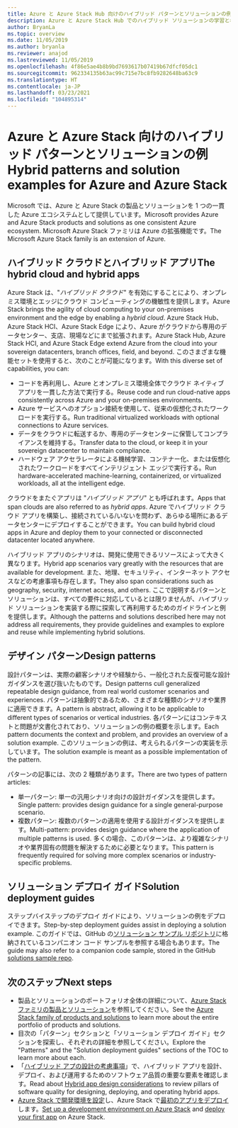 ```yaml
---
title: Azure と Azure Stack Hub 向けのハイブリッド パターンとソリューションの例
description: Azure と Azure Stack Hub でのハイブリッド ソリューションの学習と構築のためのハイブリッド パターンとソリューションの例の概要。
author: BryanLa
ms.topic: overview
ms.date: 11/05/2019
ms.author: bryanla
ms.reviewer: anajod
ms.lastreviewed: 11/05/2019
ms.openlocfilehash: 4f86e5ae4b8b9bd7693617b07419b67dfcf05dc1
ms.sourcegitcommit: 962334135b63ac99c715e7bc8fb9282648ba63c9
ms.translationtype: HT
ms.contentlocale: ja-JP
ms.lasthandoff: 03/23/2021
ms.locfileid: "104895314"
---
```

# <a name="hybrid-patterns-and-solution-examples-for-azure-and-azure-stack"></a><span data-ttu-id="1bf9a-103">Azure と Azure Stack 向けのハイブリッド パターンとソリューションの例</span><span class="sxs-lookup"><span data-stu-id="1bf9a-103">Hybrid patterns and solution examples for Azure and Azure Stack</span></span>

<span data-ttu-id="1bf9a-104">Microsoft では、Azure と Azure Stack の製品とソリューションを 1 つの一貫した Azure エコシステムとして提供しています。</span><span class="sxs-lookup"><span data-stu-id="1bf9a-104">Microsoft provides Azure and Azure Stack products and solutions as one consistent Azure ecosystem.</span></span> <span data-ttu-id="1bf9a-105">Microsoft Azure Stack ファミリは Azure の拡張機能です。</span><span class="sxs-lookup"><span data-stu-id="1bf9a-105">The Microsoft Azure Stack family is an extension of Azure.</span></span>

## <a name="the-hybrid-cloud-and-hybrid-apps"></a><span data-ttu-id="1bf9a-106">ハイブリッド クラウドとハイブリッド アプリ</span><span class="sxs-lookup"><span data-stu-id="1bf9a-106">The hybrid cloud and hybrid apps</span></span>

<span data-ttu-id="1bf9a-107">Azure Stack は、"*ハイブリッド クラウド*" を有効にすることにより、オンプレミス環境とエッジにクラウド コンピューティングの機敏性を提供します。</span><span class="sxs-lookup"><span data-stu-id="1bf9a-107">Azure Stack brings the agility of cloud computing to your on-premises environment and the edge by enabling a *hybrid cloud*.</span></span> <span data-ttu-id="1bf9a-108">Azure Stack Hub、Azure Stack HCI、Azure Stack Edge により、Azure がクラウドから専用のデータセンター、支店、現場などにまで拡張されます。</span><span class="sxs-lookup"><span data-stu-id="1bf9a-108">Azure Stack Hub, Azure Stack HCI, and Azure Stack Edge extend Azure from the cloud into your sovereign datacenters, branch offices, field, and beyond.</span></span> <span data-ttu-id="1bf9a-109">このさまざまな機能セットを使用すると、次のことが可能になります。</span><span class="sxs-lookup"><span data-stu-id="1bf9a-109">With this diverse set of capabilities, you can:</span></span>

- <span data-ttu-id="1bf9a-110">コードを再利用し、Azure とオンプレミス環境全体でクラウド ネイティブ アプリを一貫した方法で実行する。</span><span class="sxs-lookup"><span data-stu-id="1bf9a-110">Reuse code and run cloud-native apps consistently across Azure and your on-premises environments.</span></span>
- <span data-ttu-id="1bf9a-111">Azure サービスへのオプション接続を使用して、従来の仮想化されたワークロードを実行する。</span><span class="sxs-lookup"><span data-stu-id="1bf9a-111">Run traditional virtualized workloads with optional connections to Azure services.</span></span>
- <span data-ttu-id="1bf9a-112">データをクラウドに転送するか、専用のデータセンターに保管してコンプライアンスを維持する。</span><span class="sxs-lookup"><span data-stu-id="1bf9a-112">Transfer data to the cloud, or keep it in your sovereign datacenter to maintain compliance.</span></span>
- <span data-ttu-id="1bf9a-113">ハードウェア アクセラレータによる機械学習、コンテナー化、または仮想化されたワークロードをすべてインテリジェント エッジで実行する。</span><span class="sxs-lookup"><span data-stu-id="1bf9a-113">Run hardware-accelerated machine-learning, containerized, or virtualized workloads, all at the intelligent edge.</span></span>

<span data-ttu-id="1bf9a-114">クラウドをまたぐアプリは "*ハイブリッド アプリ*" とも呼ばれます。</span><span class="sxs-lookup"><span data-stu-id="1bf9a-114">Apps that span clouds are also referred to as *hybrid apps*.</span></span> <span data-ttu-id="1bf9a-115">Azure でハイブリッド クラウド アプリを構築し、接続されている/いないを問わず、あらゆる場所にあるデータセンターにデプロイすることができます。</span><span class="sxs-lookup"><span data-stu-id="1bf9a-115">You can build hybrid cloud apps in Azure and deploy them to your connected or disconnected datacenter located anywhere.</span></span>

<span data-ttu-id="1bf9a-116">ハイブリッド アプリのシナリオは、開発に使用できるリソースによって大きく異なります。</span><span class="sxs-lookup"><span data-stu-id="1bf9a-116">Hybrid app scenarios vary greatly with the resources that are available for development.</span></span> <span data-ttu-id="1bf9a-117">また、地理、セキュリティ、インターネット アクセスなどの考慮事項も存在します。</span><span class="sxs-lookup"><span data-stu-id="1bf9a-117">They also span considerations such as geography, security, internet access, and others.</span></span> <span data-ttu-id="1bf9a-118">ここで説明するパターンとソリューションは、すべての要件に対応しているとは限りませんが、ハイブリッド ソリューションを実装する際に探索して再利用するためのガイドラインと例を提供します。</span><span class="sxs-lookup"><span data-stu-id="1bf9a-118">Although the patterns and solutions described here may not address all requirements, they provide guidelines and examples to explore and reuse while implementing hybrid solutions.</span></span>

## <a name="design-patterns"></a><span data-ttu-id="1bf9a-119">デザイン パターン</span><span class="sxs-lookup"><span data-stu-id="1bf9a-119">Design patterns</span></span>

<span data-ttu-id="1bf9a-120">設計パターンは、実際の顧客シナリオや経験から、一般化された反復可能な設計ガイダンスを選び抜いたものです。</span><span class="sxs-lookup"><span data-stu-id="1bf9a-120">Design patterns cull generalized repeatable design guidance, from real world customer scenarios and experiences.</span></span> <span data-ttu-id="1bf9a-121">パターンは抽象的であるため、さまざまな種類のシナリオや業界に適用できます。</span><span class="sxs-lookup"><span data-stu-id="1bf9a-121">A pattern is abstract, allowing it to be applicable to different types of scenarios or vertical industries.</span></span> <span data-ttu-id="1bf9a-122">各パターンにはコンテキストと問題が文書化されており、ソリューションの例の概要を示します。</span><span class="sxs-lookup"><span data-stu-id="1bf9a-122">Each pattern documents the context and problem, and provides an overview of a solution example.</span></span> <span data-ttu-id="1bf9a-123">このソリューションの例は、考えられるパターンの実装を示しています。</span><span class="sxs-lookup"><span data-stu-id="1bf9a-123">The solution example is meant as a possible implementation of the pattern.</span></span>

<span data-ttu-id="1bf9a-124">パターンの記事には、次の 2 種類があります。</span><span class="sxs-lookup"><span data-stu-id="1bf9a-124">There are two types of pattern articles:</span></span>

- <span data-ttu-id="1bf9a-125">単一パターン: 単一の汎用シナリオ向けの設計ガイダンスを提供します。</span><span class="sxs-lookup"><span data-stu-id="1bf9a-125">Single pattern: provides design guidance for a single general-purpose scenario.</span></span>
- <span data-ttu-id="1bf9a-126">複数パターン: 複数のパターンの適用を使用する設計ガイダンスを提供します。</span><span class="sxs-lookup"><span data-stu-id="1bf9a-126">Multi-pattern: provides design guidance where the application of multiple patterns is used.</span></span> <span data-ttu-id="1bf9a-127">多くの場合、このパターンは、より複雑なシナリオや業界固有の問題を解決するために必要となります。</span><span class="sxs-lookup"><span data-stu-id="1bf9a-127">This pattern is frequently required for solving more complex scenarios or industry-specific problems.</span></span>

## <a name="solution-deployment-guides"></a><span data-ttu-id="1bf9a-128">ソリューション デプロイ ガイド</span><span class="sxs-lookup"><span data-stu-id="1bf9a-128">Solution deployment guides</span></span>

<span data-ttu-id="1bf9a-129">ステップバイステップのデプロイ ガイドにより、ソリューションの例をデプロイできます。</span><span class="sxs-lookup"><span data-stu-id="1bf9a-129">Step-by-step deployment guides assist in deploying a solution example.</span></span> <span data-ttu-id="1bf9a-130">このガイドでは、GitHub の[ソリューション サンプル リポジトリ](https://github.com/Azure-Samples/azure-intelligent-edge-patterns)に格納されているコンパニオン コード サンプルを参照する場合もあります。</span><span class="sxs-lookup"><span data-stu-id="1bf9a-130">The guide may also refer to a companion code sample, stored in the GitHub [solutions sample repo](https://github.com/Azure-Samples/azure-intelligent-edge-patterns).</span></span>

## <a name="next-steps"></a><span data-ttu-id="1bf9a-131">次のステップ</span><span class="sxs-lookup"><span data-stu-id="1bf9a-131">Next steps</span></span>

- <span data-ttu-id="1bf9a-132">製品とソリューションのポートフォリオ全体の詳細について、[Azure Stack ファミリの製品とソリューション](/azure-stack)を参照してください。</span><span class="sxs-lookup"><span data-stu-id="1bf9a-132">See the [Azure Stack family of products and solutions](/azure-stack) to learn more about the entire portfolio of products and solutions.</span></span>
- <span data-ttu-id="1bf9a-133">目次の「パターン」セクションと「ソリューション デプロイ ガイド」セクションを探索し、それぞれの詳細を参照してください。</span><span class="sxs-lookup"><span data-stu-id="1bf9a-133">Explore the "Patterns" and the "Solution deployment guides" sections of the TOC to learn more about each.</span></span>
- <span data-ttu-id="1bf9a-134">「[ハイブリッド アプの設計の考慮事項](overview-app-design-considerations.md)」で、ハイブリッド アプリを設計、デプロイ、および運用するためのソフトウェア品質の重要な要素を確認します。</span><span class="sxs-lookup"><span data-stu-id="1bf9a-134">Read about [Hybrid app design considerations](overview-app-design-considerations.md) to review pillars of software quality for designing, deploying, and operating hybrid apps.</span></span>
- <span data-ttu-id="1bf9a-135">[Azure Stack で開発環境を設定](/azure-stack/user/azure-stack-dev-start)し、Azure Stack で[最初のアプリをデプロイ](/azure-stack/user/azure-stack-dev-start-deploy-app)します。</span><span class="sxs-lookup"><span data-stu-id="1bf9a-135">[Set up a development environment on Azure Stack](/azure-stack/user/azure-stack-dev-start) and [deploy your first app](/azure-stack/user/azure-stack-dev-start-deploy-app) on Azure Stack.</span></span>
